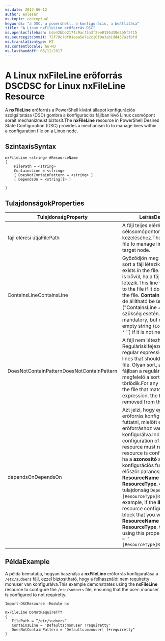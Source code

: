 ```yaml
---
ms.date: 2017-06-12
author: eslesar
ms.topic: conceptual
keywords: "a DSC, a powershell, a konfiguráció, a beállítása"
title: "A Linux nxFileLine erőforrás DSC"
ms.openlocfilehash: bde42bbe217fc9acf5a3f2ee0136d30e2b5f2415
ms.sourcegitcommit: 75f70c7df01eea5e7a2c16f9a3ab1dd437a1f8fd
ms.translationtype: MT
ms.contentlocale: hu-HU
ms.lasthandoff: 06/12/2017
---
```

# <a name="dsc-for-linux-nxfileline-resource"></a><span data-ttu-id="3c4ab-103">A Linux nxFileLine erőforrás DSC</span><span class="sxs-lookup"><span data-stu-id="3c4ab-103">DSC for Linux nxFileLine Resource</span></span>

<span data-ttu-id="3c4ab-104">A **nxFileLine** erőforrás a PowerShell kívánt állapot konfigurációs szolgáltatása (DSC) gombra a konfigurációs fájlban lévő Linux csomópont sorait mechanizmust biztosít.</span><span class="sxs-lookup"><span data-stu-id="3c4ab-104">The **nxFileLine** resource in PowerShell Desired State Configuration (DSC) provides a mechanism to to manage lines within a configuration file on a Linux node.</span></span>

## <a name="syntax"></a><span data-ttu-id="3c4ab-105">Szintaxis</span><span class="sxs-lookup"><span data-stu-id="3c4ab-105">Syntax</span></span>

```
nxFileLine <string> #ResourceName
{
    FilePath = <string>
    ContainsLine = <string>
    [ DoesNotContainPattern = <string> ]
    [ DependsOn = <string[]> ]

}
```

## <a name="properties"></a><span data-ttu-id="3c4ab-106">Tulajdonságok</span><span class="sxs-lookup"><span data-stu-id="3c4ab-106">Properties</span></span>

|  <span data-ttu-id="3c4ab-107">Tulajdonság</span><span class="sxs-lookup"><span data-stu-id="3c4ab-107">Property</span></span> |  <span data-ttu-id="3c4ab-108">Leírás</span><span class="sxs-lookup"><span data-stu-id="3c4ab-108">Description</span></span> | 
|---|---|
| <span data-ttu-id="3c4ab-109">fájl elérési útja</span><span class="sxs-lookup"><span data-stu-id="3c4ab-109">FilePath</span></span>| <span data-ttu-id="3c4ab-110">A fájl teljes elérési útja a célcsomóponton sorainak kezeléséhez.</span><span class="sxs-lookup"><span data-stu-id="3c4ab-110">The full path to the file to manage lines in on the target node.</span></span>| 
| <span data-ttu-id="3c4ab-111">ContainsLine</span><span class="sxs-lookup"><span data-stu-id="3c4ab-111">ContainsLine</span></span>| <span data-ttu-id="3c4ab-112">Győződjön meg arról, hogy egy sort a fájl létezik.</span><span class="sxs-lookup"><span data-stu-id="3c4ab-112">A line to ensure exists in the file.</span></span> <span data-ttu-id="3c4ab-113">Ezt a sort a fájl is bővül, ha a fájl nem létezik.</span><span class="sxs-lookup"><span data-stu-id="3c4ab-113">This line will be appended to the file if it does not exist in the file.</span></span> <span data-ttu-id="3c4ab-114">**ContainsLine** kötelező, de állítható be üres karakterlánc ("ContainsLine =" ") nincs szükség esetén.</span><span class="sxs-lookup"><span data-stu-id="3c4ab-114">**ContainsLine** is mandatory, but can be set to an empty string (`ContainsLine = ‘’`\`) if it is not needed.</span></span>| 
| <span data-ttu-id="3c4ab-115">DoesNotContainPattern</span><span class="sxs-lookup"><span data-stu-id="3c4ab-115">DoesNotContainPattern</span></span>| <span data-ttu-id="3c4ab-116">A fájl nem létezhet sorok Reguláriskifejezés-mintának.</span><span class="sxs-lookup"><span data-stu-id="3c4ab-116">A regular expression pattern for lines that should not exist in the file.</span></span> <span data-ttu-id="3c4ab-117">Olyan sort, amely létezik a fájlban a reguláris kifejezésnek megfelelő a sort a fájl törlődik.</span><span class="sxs-lookup"><span data-stu-id="3c4ab-117">For any lines that exist in the file that match this regular expression, the line will be removed from the file.</span></span>| 
| <span data-ttu-id="3c4ab-118">dependsOn</span><span class="sxs-lookup"><span data-stu-id="3c4ab-118">DependsOn</span></span> | <span data-ttu-id="3c4ab-119">Azt jelzi, hogy egy másik erőforrás konfigurációjának kell futtatni, mielőtt ehhez az erőforráshoz van konfigurálva.</span><span class="sxs-lookup"><span data-stu-id="3c4ab-119">Indicates that the configuration of another resource must run before this resource is configured.</span></span> <span data-ttu-id="3c4ab-120">Például ha a **azonosító** az erőforrás konfigurációs futtatni kívánt először parancsprogramblokkja **ResourceName** és annak típusa **ResourceType**, ez a szintaxis a tulajdonság `DependsOn = "[ResourceType]ResourceName"`.</span><span class="sxs-lookup"><span data-stu-id="3c4ab-120">For example, if the **ID** of the resource configuration script block that you want to run first is **ResourceName** and its type is **ResourceType**, the syntax for using this property is `DependsOn = "[ResourceType]ResourceName"`.</span></span>| 

## <a name="example"></a><span data-ttu-id="3c4ab-121">Példa</span><span class="sxs-lookup"><span data-stu-id="3c4ab-121">Example</span></span>

<span data-ttu-id="3c4ab-122">A példa bemutatja, hogyan használja a **nxFileLine** erőforrás konfigurálása a `/etc/sudoers` fájl, ezzel biztosítható, hogy a felhasználó: nem requiretty monuser van konfigurálva.</span><span class="sxs-lookup"><span data-stu-id="3c4ab-122">This example demonstrates using the **nxFileLine** resource to configure the `/etc/sudoers` file, ensuring that the user: monuser is configured to not requiretty.</span></span>

```
Import-DSCResource -Module nx 

nxFileLine DoNotRequireTTY
{
   FilePath = “/etc/sudoers”
   ContainsLine = 'Defaults:monuser !requiretty'
   DoesNotContainPattern = "Defaults:monuser[ ]+requiretty"
} 
```

